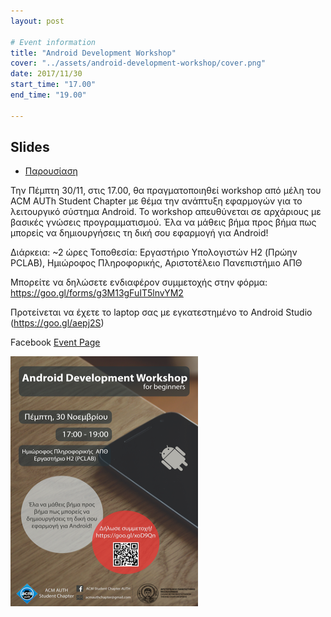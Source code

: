 ```yaml
---
layout: post

# Event information
title: "Android Development Workshop"
cover: "../assets/android-development-workshop/cover.png"
date: 2017/11/30
start_time: "17.00"
end_time: "19.00"

---
```


## Slides

* [Παρουσίαση](../assets/android-development-workshop/android-for-beginners.pptx)

Την Πέμπτη 30/11, στις 17.00, θα πραγματοποιηθεί workshop από μέλη του ACM AUTh Student Chapter με θέμα την ανάπτυξη εφαρμογών για το λειτουργικό σύστημα Android. Το workshop απευθύνεται σε αρχάριους με βασικές γνώσεις προγραμματισμού. Έλα να μάθεις βήμα προς βήμα πως μπορείς να δημιουργήσεις τη δική σου εφαρμογή για Android!

Διάρκεια: ~2 ώρες
Τοποθεσία: Εργαστήριο Υπολογιστών H2 (Πρώην PCLAB), Ημιώροφος Πληροφορικής, Αριστοτέλειο Πανεπιστήμιο ΑΠΘ

Μπορείτε να δηλώσετε ενδιαφέρον συμμετοχής στην φόρμα: https://goo.gl/forms/g3M13gFuIT5lnvYM2

Προτείνεται να έχετε το laptop σας με εγκατεστημένο το Android Studio (https://goo.gl/aepj2S)

Facebook [Event Page](https://www.facebook.com/events/115038012523801)

<p><a href="../assets/android-development-workshop/poster.png"><img class="center" alt="android-development-workshop-poster" height="400" width="300" src="../assets/android-development-workshop/poster.png"/></a></p>
